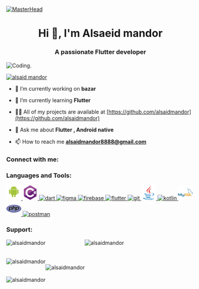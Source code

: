 [![MasterHead](https://1.bp.blogspot.com/-7A4WynwLsMw/XbBpCXG8fHI/AAAAAAAAMt4/uOa1bpLskYgrwGbllhSu2SDj_Mig8SXJQCLcBGAsYHQ/s1600/2000_600px.gif)]()
<h1 align="center">Hi 👋, I'm Alsaeid mandor</h1>
<h3 align="center">A passionate Flutter developer</h3>
<img src="https://user-images.githubusercontent.com/74038190/225813708-98b745f2-7d22-48cf-9150-083f1b00d6c9.gif" alt="Coding." width="600" align="center" ">
<p align="left"> <a href="https://github.com/ryo-ma/github-profile-trophy"><img src="https://github-profile-trophy.vercel.app/?username=alsaidmandor" alt="alsaid mandor" /></a> </p>

- 🔭 I’m currently working on **bazar**

- 🌱 I’m currently learning **Flutter**

- 👨‍💻 All of my projects are available at [https://github.com/alsaidmandor](https://github.com/alsaidmandor)

- 💬 Ask me about **Flutter , Android native**

- 📫 How to reach me **alsaidmandor8888@gmail.com**

<h3 align="left">Connect with me:</h3>
<p align="left">
</p>

<h3 align="left">Languages and Tools:</h3>
<p align="left"> <a href="https://developer.android.com" target="_blank" rel="noreferrer"> <img src="https://raw.githubusercontent.com/devicons/devicon/master/icons/android/android-original-wordmark.svg" alt="android" width="40" height="40"/> </a> <a href="https://www.w3schools.com/cs/" target="_blank" rel="noreferrer"> <img src="https://raw.githubusercontent.com/devicons/devicon/master/icons/csharp/csharp-original.svg" alt="csharp" width="40" height="40"/> </a> <a href="https://dart.dev" target="_blank" rel="noreferrer"> <img src="https://www.vectorlogo.zone/logos/dartlang/dartlang-icon.svg" alt="dart" width="40" height="40"/> </a> <a href="https://www.figma.com/" target="_blank" rel="noreferrer"> <img src="https://www.vectorlogo.zone/logos/figma/figma-icon.svg" alt="figma" width="40" height="40"/> </a> <a href="https://firebase.google.com/" target="_blank" rel="noreferrer"> <img src="https://www.vectorlogo.zone/logos/firebase/firebase-icon.svg" alt="firebase" width="40" height="40"/> </a> <a href="https://flutter.dev" target="_blank" rel="noreferrer"> <img src="https://www.vectorlogo.zone/logos/flutterio/flutterio-icon.svg" alt="flutter" width="40" height="40"/> </a> <a href="https://git-scm.com/" target="_blank" rel="noreferrer"> <img src="https://www.vectorlogo.zone/logos/git-scm/git-scm-icon.svg" alt="git" width="40" height="40"/> </a> <a href="https://www.java.com" target="_blank" rel="noreferrer"> <img src="https://raw.githubusercontent.com/devicons/devicon/master/icons/java/java-original.svg" alt="java" width="40" height="40"/> </a> <a href="https://kotlinlang.org" target="_blank" rel="noreferrer"> <img src="https://www.vectorlogo.zone/logos/kotlinlang/kotlinlang-icon.svg" alt="kotlin" width="40" height="40"/> </a> <a href="https://www.mysql.com/" target="_blank" rel="noreferrer"> <img src="https://raw.githubusercontent.com/devicons/devicon/master/icons/mysql/mysql-original-wordmark.svg" alt="mysql" width="40" height="40"/> </a> <a href="https://www.php.net" target="_blank" rel="noreferrer"> <img src="https://raw.githubusercontent.com/devicons/devicon/master/icons/php/php-original.svg" alt="php" width="40" height="40"/> </a> <a href="https://postman.com" target="_blank" rel="noreferrer"> <img src="https://www.vectorlogo.zone/logos/getpostman/getpostman-icon.svg" alt="postman" width="40" height="40"/> </a> </p>

<h3 align="left">Support:</h3>
<p><a href="https://www.buymeacoffee.com/alsaidmandor"> <img align="left" src="https://cdn.buymeacoffee.com/buttons/v2/default-yellow.png" height="50" width="210" alt="alsaidmandor" /></a><a href="https://ko-fi.com/alsaidmandor"> <img align="left" src="https://cdn.ko-fi.com/cdn/kofi3.png?v=3" height="50" width="210" alt="alsaidmandor" /></a></p><br><br>

<p><img align="left" src="https://github-readme-stats.vercel.app/api/top-langs?username=alsaidmandor&show_icons=true&locale=en&layout=compact" alt="alsaidmandor" /></p>

<p>&nbsp;<img align="center" src="https://github-readme-stats.vercel.app/api?username=alsaidmandor&show_icons=true&locale=en" alt="alsaidmandor" /></p>

<p><img align="center" src="https://github-readme-streak-stats.herokuapp.com/?user=alsaidmandor&" alt="alsaidmandor" /></p>

